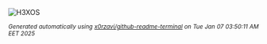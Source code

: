 <div align="justify">
<picture>
    <source media="(prefers-color-scheme: dark)" srcset="https://i.ibb.co/sQQkc6Y/output-gif.gif">
    <source media="(prefers-color-scheme: light)" srcset="https://i.ibb.co/sQQkc6Y/output-gif.gif">
    <img alt="H3XOS" src="https://i.ibb.co/sQQkc6Y/output-gif.gif">
</picture>

<sub><i>Generated automatically using [x0rzavi/github-readme-terminal](https://github.com/x0rzavi/github-readme-terminal) on Tue Jan 07 03:50:11 AM EET 2025</i></sub>
</div>